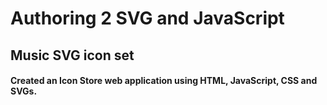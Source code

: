 # Authoring 2 SVG and JavaScript

## Music SVG icon set

#### Created an Icon Store web application using HTML, JavaScript, CSS and SVGs.